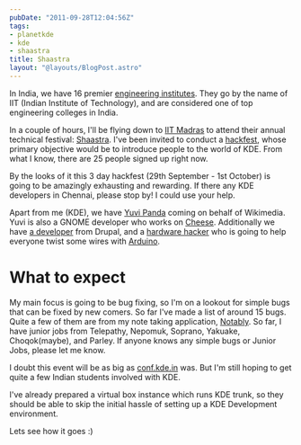 ```yaml
---
pubDate: "2011-09-28T12:04:56Z"
tags:
- planetkde
- kde
- shaastra
title: Shaastra
layout: "@layouts/BlogPost.astro"
---
```


In India, we have 16 premier [engineering institutes][]. They go by the
name of IIT (Indian Institute of Technology), and are considered one of
top engineering colleges in India.

In a couple of hours, I'll be flying down to [IIT Madras][] to attend
their annual technical festival: [Shaastra][]. I've been invited to
conduct a [hackfest][], whose primary objective would be to introduce
people to the world of KDE. From what I know, there are 25 people signed
up right now.

By the looks of it this 3 day hackfest (29th September - 1st October) is
going to be amazingly exhausting and rewarding. If there any KDE
developers in Chennai, please stop by! I could use your help.

Apart from me (KDE), we have [Yuvi Panda][] coming on behalf of
Wikimedia. Yuvi is also a GNOME developer who works on [Cheese][].
Additionally we have [a developer][] from Drupal, and a [hardware
hacker][] who is going to help everyone twist some wires with
[Arduino][].

What to expect
==============

My main focus is going to be bug fixing, so I'm on a lookout for simple
bugs that can be fixed by new comers. So far I've made a list of around
15 bugs. Quite a few of them are from my note taking application,
[Notably][]. So far, I have junior jobs from Telepathy, Nepomuk,
Soprano, Yakuake, Choqok(maybe), and Parley. If anyone knows any simple
bugs or Junior Jobs, please let me know.

I doubt this event will be as big as [conf.kde.in][] was. But I'm still
hoping to get quite a few Indian students involved with KDE.

I've already prepared a virtual box instance which runs KDE trunk, so
they should be able to skip the initial hassle of setting up a KDE
Development environment.

Lets see how it goes :)

  [engineering institutes]: http://en.wikipedia.org/wiki/Indian_Institutes_of_Technology
  [IIT Madras]: http://en.wikipedia.org/wiki/Indian_Institute_of_Technology_Madras
  [Shaastra]: http://www.shaastra.org/2011/main/home/
  [hackfest]: http://www.shaastra.org/2011/main/events/Hackfest/
  [Yuvi Panda]: http://yuvi.in/
  [Cheese]: http://live.gnome.org/Cheese/
  [a developer]: http://pratul.in/
  [hardware hacker]: http://www.priyakuber.in/
  [Arduino]: http://www.arduino.cc/
  [Notably]: http://vhanda.in/blog/2011/09/notably-v0.3/
  [conf.kde.in]: http://conf.kde.in
